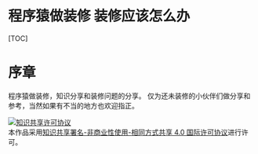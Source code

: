 # 程序猿做装修 装修应该怎么办
[TOC]
# 序章
程序猿做装修，知识分享和装修问题的分享。
仅为还未装修的小伙伴们做分享和参考，当然如果有不当的地方也欢迎指正。



<a rel="license" href="http://creativecommons.org/licenses/by-nc-sa/4.0/"><img alt="知识共享许可协议" style="border-width:0" src="https://i.creativecommons.org/l/by-nc-sa/4.0/88x31.png" /></a><br />本作品采用<a rel="license" href="http://creativecommons.org/licenses/by-nc-sa/4.0/">知识共享署名-非商业性使用-相同方式共享 4.0 国际许可协议</a>进行许可。
